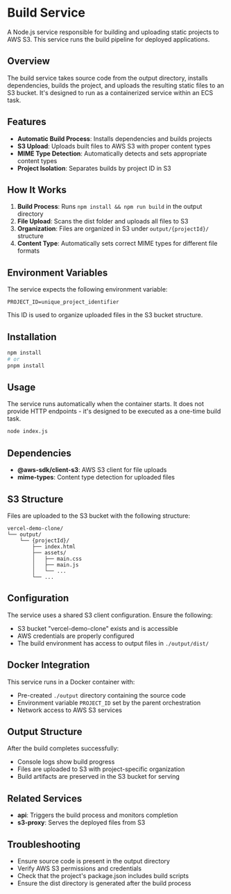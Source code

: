 # Build Service

A Node.js service responsible for building and uploading static projects to AWS S3. This service runs the build pipeline for deployed applications.

## Overview

The build service takes source code from the output directory, installs dependencies, builds the project, and uploads the resulting static files to an S3 bucket. It's designed to run as a containerized service within an ECS task.

## Features

- **Automatic Build Process**: Installs dependencies and builds projects
- **S3 Upload**: Uploads built files to AWS S3 with proper content types
- **MIME Type Detection**: Automatically detects and sets appropriate content types
- **Project Isolation**: Separates builds by project ID in S3

## How It Works

1. **Build Process**: Runs `npm install && npm run build` in the output directory
2. **File Upload**: Scans the dist folder and uploads all files to S3
3. **Organization**: Files are organized in S3 under `output/{projectId}/` structure
4. **Content Type**: Automatically sets correct MIME types for different file formats

## Environment Variables

The service expects the following environment variable:

```env
PROJECT_ID=unique_project_identifier
```

This ID is used to organize uploaded files in the S3 bucket structure.

## Installation

```bash
npm install
# or
pnpm install
```

## Usage

The service runs automatically when the container starts. It does not provide HTTP endpoints - it's designed to be executed as a one-time build task.

```bash
node index.js
```

## Dependencies

- **@aws-sdk/client-s3**: AWS S3 client for file uploads
- **mime-types**: Content type detection for uploaded files

## S3 Structure

Files are uploaded to the S3 bucket with the following structure:

```
vercel-demo-clone/
└── output/
    └── {projectId}/
        ├── index.html
        ├── assets/
        │   ├── main.css
        │   ├── main.js
        │   └── ...
        └── ...
```

## Configuration

The service uses a shared S3 client configuration. Ensure the following:

- S3 bucket "vercel-demo-clone" exists and is accessible
- AWS credentials are properly configured
- The build environment has access to output files in `./output/dist/`

## Docker Integration

This service runs in a Docker container with:

- Pre-created `./output` directory containing the source code
- Environment variable `PROJECT_ID` set by the parent orchestration
- Network access to AWS S3 services

## Output Structure

After the build completes successfully:

- Console logs show build progress
- Files are uploaded to S3 with project-specific organization
- Build artifacts are preserved in the S3 bucket for serving

## Related Services

- **api**: Triggers the build process and monitors completion
- **s3-proxy**: Serves the deployed files from S3

## Troubleshooting

- Ensure source code is present in the output directory
- Verify AWS S3 permissions and credentials
- Check that the project's package.json includes build scripts
- Ensure the dist directory is generated after the build process
